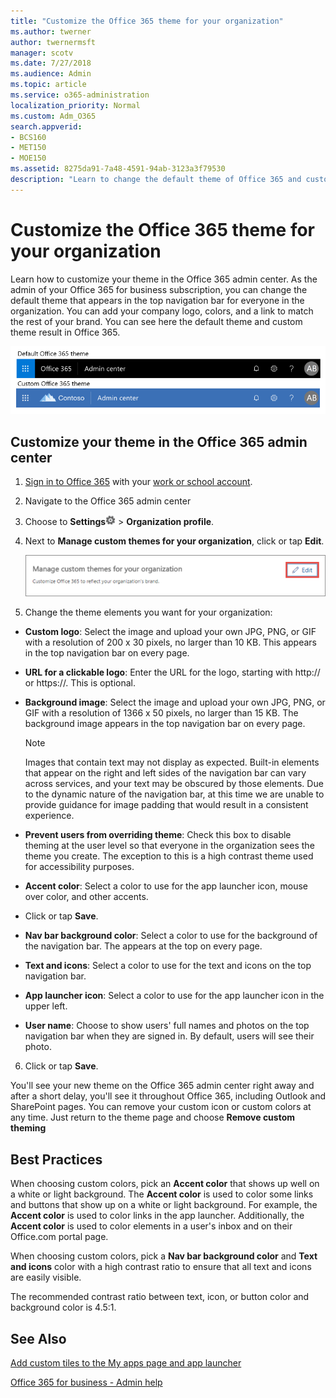 ```yaml
---
title: "Customize the Office 365 theme for your organization"
ms.author: twerner
author: twernermsft
manager: scotv
ms.date: 7/27/2018
ms.audience: Admin
ms.topic: article
ms.service: o365-administration
localization_priority: Normal
ms.custom: Adm_O365
search.appverid:
- BCS160
- MET150
- MOE150
ms.assetid: 8275da91-7a48-4591-94ab-3123a3f79530
description: "Learn to change the default theme of Office 365 and customize it to match your company logo or color. "
---
```


# Customize the Office 365 theme for your organization

Learn how to customize your theme in the Office 365 admin center. As the admin of your Office 365 for business subscription, you can change the default theme that appears in the top navigation bar for everyone in the organization. You can add your company logo, colors, and a link to match the rest of your brand. You can see here the default theme and custom theme result in Office 365.
  
![Default Office 365 theme and Custom Office 365 theme](../media/e2cbc922-b424-4683-8c5c-fdbcbd0ce844.png)
  
## Customize your theme in the Office 365 admin center
<a name="BKMK_changeyourthemepreview"> </a>

1. [Sign in to Office 365](https://go.microsoft.com/fwlink/p/?LinkID=402333) with your [work or school account](https://support.office.com/article/37da662b-5da6-4b56-a091-2731b2ecc8b4.aspx).
    
2. Navigate to the Office 365 admin center
    
3. Choose to **Settings**![Settings: update your profile, install software and connect it to the cloud](../media/4b83e9cb-c7e4-46c8-b3d1-cfee017123ae.png) \> **Organization profile**.
    
4. Next to **Manage custom themes for your organization**, click or tap **Edit**.
    
    ![Tap or click Edit to change your theme](../media/f777ecde-b165-408b-b9de-d8bc8fb82c89.png)
  
5. Change the theme elements you want for your organization:
    
  - **Custom logo**: Select the image and upload your own JPG, PNG, or GIF with a resolution of 200 x 30 pixels, no larger than 10 KB. This appears in the top navigation bar on every page.
    
  - **URL for a clickable logo**: Enter the URL for the logo, starting with http:// or https://. This is optional.
    
  - **Background image**: Select the image and upload your own JPG, PNG, or GIF with a resolution of 1366 x 50 pixels, no larger than 15 KB. The background image appears in the top navigation bar on every page.
    
    > [!NOTE]
    > Images that contain text may not display as expected. Built-in elements that appear on the right and left sides of the navigation bar can vary across services, and your text may be obscured by those elements. Due to the dynamic nature of the navigation bar, at this time we are unable to provide guidance for image padding that would result in a consistent experience. 
  
  - **Prevent users from overriding theme**: Check this box to disable theming at the user level so that everyone in the organization sees the theme you create. The exception to this is a high contrast theme used for accessibility purposes.
    
  - **Accent color**: Select a color to use for the app launcher icon, mouse over color, and other accents.
    
  - Click or tap **Save**.
    
  - **Nav bar background color**: Select a color to use for the background of the navigation bar. The appears at the top on every page.
    
  - **Text and icons**: Select a color to use for the text and icons on the top navigation bar.
    
  - **App launcher icon**: Select a color to use for the app launcher icon in the upper left.
    
  - **User name**: Choose to show users' full names and photos on the top navigation bar when they are signed in. By default, users will see their photo.
    
6. Click or tap **Save**.
    
You'll see your new theme on the Office 365 admin center right away and after a short delay, you'll see it throughout Office 365, including Outlook and SharePoint pages. You can remove your custom icon or custom colors at any time. Just return to the theme page and choose **Remove custom theming**
  
## Best Practices
<a name="BKMK_changeyourthemepreview"> </a>

When choosing custom colors, pick an **Accent color** that shows up well on a white or light background. The **Accent color** is used to color some links and buttons that show up on a white or light background. For example, the **Accent color** is used to color links in the app launcher. Additionally, the **Accent color** is used to color elements in a user's inbox and on their Office.com portal page. 
  
When choosing custom colors, pick a **Nav bar background color** and **Text and icons** color with a high contrast ratio to ensure that all text and icons are easily visible. 
  
The recommended contrast ratio between text, icon, or button color and background color is 4.5:1.
  
## See Also
<a name="BKMK_changeyourthemepreview"> </a>

[Add custom tiles to the My apps page and app launcher](../manage/customize-the-app-launcher.md)
  
[Office 365 for business - Admin help](https://support.office.com/article/17d3ff3f-3601-466e-b5a1-482b31cfb791.aspx)
  

